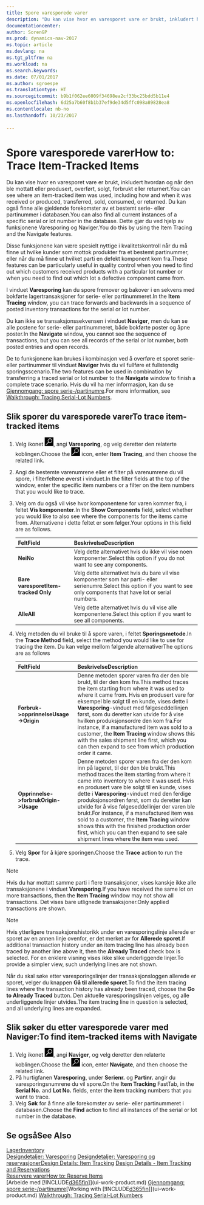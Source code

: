 ```yaml
---
title: Spore varesporede varer
description: "Du kan vise hvor en varesporet vare er brukt, inkludert hvordan og når den ble mottatt eller produsert, overført, solgt, forbrukt eller returnert. Du kan også finne alle gjeldende forekomster av et bestemt serie- eller partinummer i databasen. Dette gjør du ved hjelp av funksjonene Varesporing og Naviger."
documentationcenter: 
author: SorenGP
ms.prod: dynamics-nav-2017
ms.topic: article
ms.devlang: na
ms.tgt_pltfrm: na
ms.workload: na
ms.search.keywords: 
ms.date: 07/01/2017
ms.author: sgroespe
ms.translationtype: HT
ms.sourcegitcommit: b9b1f062ee6009f34698ea2cf33bc25bdd5b11e4
ms.openlocfilehash: 6d25a7b60f8b1b37ef9de34d5ffc098a89828ea8
ms.contentlocale: nb-no
ms.lasthandoff: 10/23/2017

---
```

# <a name="how-to-trace-item-tracked-items"></a><span data-ttu-id="e9993-105">Spore varesporede varer</span><span class="sxs-lookup"><span data-stu-id="e9993-105">How to: Trace Item-Tracked Items</span></span>
<span data-ttu-id="e9993-106">Du kan vise hvor en varesporet vare er brukt, inkludert hvordan og når den ble mottatt eller produsert, overført, solgt, forbrukt eller returnert.</span><span class="sxs-lookup"><span data-stu-id="e9993-106">You can see where an item-tracked item was used, including how and when it was received or produced, transferred, sold, consumed, or returned.</span></span> <span data-ttu-id="e9993-107">Du kan også finne alle gjeldende forekomster av et bestemt serie- eller partinummer i databasen.</span><span class="sxs-lookup"><span data-stu-id="e9993-107">You can also find all current instances of a specific serial or lot number in the database.</span></span> <span data-ttu-id="e9993-108">Dette gjør du ved hjelp av funksjonene Varesporing og Naviger.</span><span class="sxs-lookup"><span data-stu-id="e9993-108">You do this by using the Item Tracing and the Navigate features.</span></span>  

 <span data-ttu-id="e9993-109">Disse funksjonene kan være spesielt nyttige i kvalitetskontroll når du må finne ut hvilke kunder som mottok produkter fra et bestemt partinummer, eller når du må finne ut hvilket parti en defekt komponent kom fra.</span><span class="sxs-lookup"><span data-stu-id="e9993-109">These features can be particularly useful in quality control when you need to find out which customers received products with a particular lot number or when you need to find out which lot a defective component came from.</span></span>  

 <span data-ttu-id="e9993-110">I vinduet **Varesporing** kan du spore fremover og bakover i en sekvens med bokførte lagertransaksjoner for serie- eller partinummeret.</span><span class="sxs-lookup"><span data-stu-id="e9993-110">In the **Item Tracing** window, you can trace forwards and backwards in a sequence of posted inventory transactions for the serial or lot number.</span></span>  

 <span data-ttu-id="e9993-111">Du kan ikke se transaksjonssekvensen i vinduet **Naviger**, men du kan se alle postene for serie- eller partinummeret, både bokførte poster og åpne poster.</span><span class="sxs-lookup"><span data-stu-id="e9993-111">In the **Navigate** window, you cannot see the sequence of transactions, but you can see all records of the serial or lot number, both posted entries and open records.</span></span>  

 <span data-ttu-id="e9993-112">De to funksjonene kan brukes i kombinasjon ved å overføre et sporet serie- eller partinummer til vinduet **Naviger** hvis du vil fullføre et fullstendig sporingsscenario.</span><span class="sxs-lookup"><span data-stu-id="e9993-112">The two features can be used in combination by transferring a traced serial or lot number to the **Navigate** window to finish a complete trace scenario.</span></span> <span data-ttu-id="e9993-113">Hvis du vil ha mer informasjon, kan du se [Gjennomgang: spore serie-/partinumre](walkthrough-tracing-serial-lot-numbers.md).</span><span class="sxs-lookup"><span data-stu-id="e9993-113">For more information, see [Walkthrough: Tracing Serial-Lot Numbers](walkthrough-tracing-serial-lot-numbers.md).</span></span>  

## <a name="to-trace-item-tracked-items"></a><span data-ttu-id="e9993-114">Slik sporer du varesporede varer</span><span class="sxs-lookup"><span data-stu-id="e9993-114">To trace item-tracked items</span></span>  

1.  <span data-ttu-id="e9993-115">Velg ikonet ![Søk etter side eller rapport](media/ui-search/search_small.png "Søk etter side eller rapport"), angi **Varesporing**, og velg deretter den relaterte koblingen.</span><span class="sxs-lookup"><span data-stu-id="e9993-115">Choose the ![Search for Page or Report](media/ui-search/search_small.png "Search for Page or Report icon") icon, enter **Item Tracing**, and then choose the related link.</span></span>  
2.  <span data-ttu-id="e9993-116">Angi de bestemte varenumrene eller et filter på varenumrene du vil spore, i filterfeltene øverst i vinduet.</span><span class="sxs-lookup"><span data-stu-id="e9993-116">In the filter fields at the top of the window, enter the specific item numbers or a filter on the item numbers that you would like to trace.</span></span>  
3.  <span data-ttu-id="e9993-117">Velg om du også vil vise hvor komponentene for varen kommer fra, i feltet **Vis komponenter**.</span><span class="sxs-lookup"><span data-stu-id="e9993-117">In the **Show Components** field, select whether you would like to also see where the components for the items came from.</span></span> <span data-ttu-id="e9993-118">Alternativene i dette feltet er som følger.</span><span class="sxs-lookup"><span data-stu-id="e9993-118">Your options in this field are as follows.</span></span>  

    |<span data-ttu-id="e9993-119">Felt</span><span class="sxs-lookup"><span data-stu-id="e9993-119">Field</span></span>|<span data-ttu-id="e9993-120">Beskrivelse</span><span class="sxs-lookup"><span data-stu-id="e9993-120">Description</span></span>|  
    |----------------------------------|---------------------------------------|  
    |<span data-ttu-id="e9993-121">**Nei**</span><span class="sxs-lookup"><span data-stu-id="e9993-121">**No**</span></span>|<span data-ttu-id="e9993-122">Velg dette alternativet hvis du ikke vil vise noen komponenter.</span><span class="sxs-lookup"><span data-stu-id="e9993-122">Select this option if you do not want to see any components.</span></span>|  
    |<span data-ttu-id="e9993-123">**Bare varesporet**</span><span class="sxs-lookup"><span data-stu-id="e9993-123">**Item-tracked Only**</span></span>|<span data-ttu-id="e9993-124">Velg dette alternativet hvis du bare vil vise komponenter som har parti- eller serienumre.</span><span class="sxs-lookup"><span data-stu-id="e9993-124">Select this option if you want to see only components that have lot or serial numbers.</span></span>|  
    |<span data-ttu-id="e9993-125">**Alle**</span><span class="sxs-lookup"><span data-stu-id="e9993-125">**All**</span></span>|<span data-ttu-id="e9993-126">Velg dette alternativet hvis du vil vise alle komponentene.</span><span class="sxs-lookup"><span data-stu-id="e9993-126">Select this option if you want to see all components.</span></span>|  

4.  <span data-ttu-id="e9993-127">Velg metoden du vil bruke til å spore varen, i feltet **Sporingsmetode**.</span><span class="sxs-lookup"><span data-stu-id="e9993-127">In the **Trace Method** field, select the method you would like to use for tracing the item.</span></span> <span data-ttu-id="e9993-128">Du kan velge mellom følgende alternativer</span><span class="sxs-lookup"><span data-stu-id="e9993-128">The options are as follows</span></span>  

    |<span data-ttu-id="e9993-129">Felt</span><span class="sxs-lookup"><span data-stu-id="e9993-129">Field</span></span>|<span data-ttu-id="e9993-130">Beskrivelse</span><span class="sxs-lookup"><span data-stu-id="e9993-130">Description</span></span>|  
    |----------------------------------|---------------------------------------|  
    |<span data-ttu-id="e9993-131">**Forbruk->opprinnelse**</span><span class="sxs-lookup"><span data-stu-id="e9993-131">**Usage->Origin**</span></span>|<span data-ttu-id="e9993-132">Denne metoden sporer varen fra der den ble brukt, til der den kom fra.</span><span class="sxs-lookup"><span data-stu-id="e9993-132">This method traces the item starting from where it was used to where it came from.</span></span> <span data-ttu-id="e9993-133">Hvis en produsert vare for eksempel ble solgt til en kunde, vises dette i **Varesporing**-vinduet med følgeseddellinjen først, som du deretter kan utvide for å vise hvilken produksjonsordre den kom fra.</span><span class="sxs-lookup"><span data-stu-id="e9993-133">For instance, if a manufactured item was sold to a customer, the **Item Tracing** window shows this with the sales shipment line first, which you can then expand to see from which production order it came.</span></span>|  
    |<span data-ttu-id="e9993-134">**Opprinnelse->forbruk**</span><span class="sxs-lookup"><span data-stu-id="e9993-134">**Origin->Usage**</span></span>|<span data-ttu-id="e9993-135">Denne metoden sporer varen fra der den kom inn på lageret, til der den ble brukt.</span><span class="sxs-lookup"><span data-stu-id="e9993-135">This method traces the item starting from where it came into inventory to where it was used.</span></span> <span data-ttu-id="e9993-136">Hvis en produsert vare ble solgt til en kunde, vises dette i **Varesporing**-vinduet med den ferdige produksjonsordren først, som du deretter kan utvide for å vise følgeseddellinjer der varen ble brukt.</span><span class="sxs-lookup"><span data-stu-id="e9993-136">For instance, if a manufactured item was sold to a customer, the **Item Tracing** window shows this with the finished production order first, which you can then expand to see sale shipment lines where the item was used.</span></span>|  

5.  <span data-ttu-id="e9993-137">Velg **Spor** for å kjøre sporingen.</span><span class="sxs-lookup"><span data-stu-id="e9993-137">Choose the **Trace** action to run the trace.</span></span>  

> [!NOTE]  
>  <span data-ttu-id="e9993-138">Hvis du har mottatt samme parti i flere transaksjoner, vises kanskje ikke alle transaksjonene i vinduet **Varesporing**.</span><span class="sxs-lookup"><span data-stu-id="e9993-138">If you have received the same lot on more transactions, then the **Item Tracing** window may not show all transactions.</span></span> <span data-ttu-id="e9993-139">Det vises bare utlignede transaksjoner.</span><span class="sxs-lookup"><span data-stu-id="e9993-139">Only applied transactions are shown.</span></span>  

> [!NOTE]  
>  <span data-ttu-id="e9993-140">Hvis ytterligere transaksjonshistorikk under en varesporingslinje allerede er sporet av en annen linje ovenfor, er det merket av for **Allerede sporet**.</span><span class="sxs-lookup"><span data-stu-id="e9993-140">If additional transaction history under an item tracing line has already been traced by another line above it, then the **Already Traced** check box is selected.</span></span> <span data-ttu-id="e9993-141">For en enklere visning vises ikke slike underliggende linjer.</span><span class="sxs-lookup"><span data-stu-id="e9993-141">To provide a simpler view, such underlying lines are not shown.</span></span>  
>   
>  <span data-ttu-id="e9993-142">Når du skal søke etter varesporingslinjer der transaksjonsloggen allerede er sporet, velger du knappen **Gå til allerede sporet**.</span><span class="sxs-lookup"><span data-stu-id="e9993-142">To find the item tracing lines where the transaction history has already been traced, choose the **Go to Already Traced** button.</span></span> <span data-ttu-id="e9993-143">Den aktuelle varesporingslinjen velges, og alle underliggende linjer utvides.</span><span class="sxs-lookup"><span data-stu-id="e9993-143">The item tracing line in question is selected, and all underlying lines are expanded.</span></span>  

## <a name="to-find-item-tracked-items-with-navigate"></a><span data-ttu-id="e9993-144">Slik søker du etter varesporede varer med Naviger:</span><span class="sxs-lookup"><span data-stu-id="e9993-144">To find item-tracked items with Navigate</span></span>  

1.  <span data-ttu-id="e9993-145">Velg ikonet ![Søk etter side eller rapport](media/ui-search/search_small.png "Søk etter side eller rapport"), angi **Naviger**, og velg deretter den relaterte koblingen.</span><span class="sxs-lookup"><span data-stu-id="e9993-145">Choose the ![Search for Page or Report](media/ui-search/search_small.png "Search for Page or Report icon") icon, enter **Navigate**, and then choose the related link.</span></span>  
2.  <span data-ttu-id="e9993-146">På hurtigfanen **Varesporing**, under **Serienr.** og **Partinr.** angir du varesporingsnumrene du vil spore.</span><span class="sxs-lookup"><span data-stu-id="e9993-146">On the **Item Tracking** FastTab, in the **Serial No.** and **Lot No.** fields, enter the item tracking numbers that you want to trace.</span></span>  
3.  <span data-ttu-id="e9993-147">Velg **Søk** for å finne alle forekomster av serie- eller partinummeret i databasen.</span><span class="sxs-lookup"><span data-stu-id="e9993-147">Choose the **Find** action to find all instances of the serial or lot number in the database.</span></span>  

## <a name="see-also"></a><span data-ttu-id="e9993-148">Se også</span><span class="sxs-lookup"><span data-stu-id="e9993-148">See Also</span></span>  
[<span data-ttu-id="e9993-149">Lager</span><span class="sxs-lookup"><span data-stu-id="e9993-149">Inventory</span></span>](inventory-manage-inventory.md)  
<span data-ttu-id="e9993-150">[Designdetaljer: Varesporing](design-details-item-tracking.md)
[Designdetaljer: Varesporing og reservasjoner](design-details-item-tracking-and-reservations.md)</span><span class="sxs-lookup"><span data-stu-id="e9993-150">[Design Details: Item Tracking](design-details-item-tracking.md)
[Design Details - Item Tracking and Reservations](design-details-item-tracking-and-reservations.md)</span></span>  
[<span data-ttu-id="e9993-151">Reservere varer</span><span class="sxs-lookup"><span data-stu-id="e9993-151">How to: Reserve Items</span></span>](inventory-how-to-reserve-items.md)  
<span data-ttu-id="e9993-152">[Arbeide med [!INCLUDE[d365fin](includes/d365fin_md.md)]](ui-work-product.md)
[Gjennomgang: spore serie-/partinumre](walkthrough-tracing-serial-lot-numbers.md)</span><span class="sxs-lookup"><span data-stu-id="e9993-152">[Working with [!INCLUDE[d365fin](includes/d365fin_md.md)]](ui-work-product.md)
[Walkthrough: Tracing Serial-Lot Numbers](walkthrough-tracing-serial-lot-numbers.md)</span></span>

